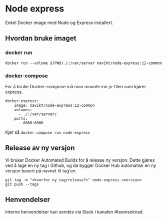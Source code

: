 Node express
============

Enkel Docker image med Node og Express installert.


## Hvordan bruke imaget

### docker run

```
docker run --volume $(PWD)./:/var/server navikt/node-express:12-common
```


### docker-compose

For å bruke Docker-compose må man mounte inn js-filen som kjører express.

```
docker-express:
    image: navikt/node-express:12-common
    volumes:
      - ./:/var/server/
    ports:
      - 8000:8000
```

Kjør så `docker-compose run node-express`


## Release av ny versjon

Vi bruker Docker Automated Builds for å release ny versjon. Dette gjøres ved å lage en ny tag i Github, og da bygger Docker Hub automatisk en ny versjon basert på navnet til tag'en.

```
git tag -m "<hvorfor ny tag/release?>" node-express-<version>
git push --tags
```


## Henvendelser

Interne henvendelser kan sendes via Slack i kanalen #teamsoknad.
